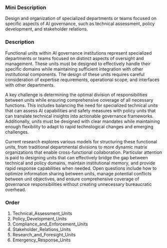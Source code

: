 ### Mini Description

Design and organization of specialized departments or teams focused on specific aspects of AI governance, such as technical assessment, policy development, and stakeholder relations.

### Description

Functional units within AI governance institutions represent specialized departments or teams focused on distinct aspects of oversight and management. These units must be designed to effectively handle their specific domains while maintaining sufficient integration with other institutional components. The design of these units requires careful consideration of expertise requirements, operational scope, and interfaces with other departments.

A key challenge is determining the optimal division of responsibilities between units while ensuring comprehensive coverage of all necessary functions. This includes balancing the need for specialized technical units that can assess AI capabilities and safety measures with policy units that can translate technical insights into actionable governance frameworks. Additionally, units must be designed with clear mandates while maintaining enough flexibility to adapt to rapid technological changes and emerging challenges.

Current research explores various models for structuring these functional units, from traditional departmental divisions to more dynamic matrix organizations that enable cross-functional collaboration. Particular attention is paid to designing units that can effectively bridge the gap between technical and policy domains, maintain institutional memory, and provide rapid response capabilities when needed. Open questions include how to optimize information sharing between units, manage potential conflicts between unit objectives, and ensure comprehensive coverage of governance responsibilities without creating unnecessary bureaucratic overhead.

### Order

1. Technical_Assessment_Units
2. Policy_Development_Units
3. Compliance_and_Enforcement_Units
4. Stakeholder_Relations_Units
5. Research_and_Foresight_Units
6. Emergency_Response_Units

